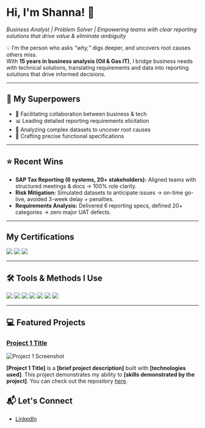 # Hi, I'm Shanna! 👋
*Business Analyst | Problem Solver | Empowering teams with clear reporting solutions that drive value & eliminate ambiguity*  

💡 I’m the person who asks *“why,”* digs deeper, and uncovers root causes others miss.  
With **15 years in business analysis (Oil & Gas IT)**, I bridge business needs with technical solutions, translating requirements and data into reporting solutions that drive informed decisions.  

---

## 🚀 My Superpowers  
- 🤝 Facilitating collaboration between business & tech  
- 📊 Leading detailed reporting requirements elicitation  
- 🔎 Analyzing complex datasets to uncover root causes  
- 📝 Crafting precise functional specifications  

---

## ⭐ Recent Wins  
- **SAP Tax Reporting (6 systems, 20+ stakeholders):** Aligned teams with structured meetings & docs → 100% role clarity.  
- **Risk Mitigation:** Simulated datasets to anticipate issues → on-time go-live, avoided 3-week delay + penalties.  
- **Requirements Analysis:** Delivered 6 reporting specs, defined 20+ categories → zero major UAT defects.

---  

## My Certifications
<div>
<img src="https://img.shields.io/badge/-CCBA-0056A1?&style=for-the-badge&logo=IIBA&logoColor=white">
<img src="https://img.shields.io/badge/-CBDA-0056A1?&style=for-the-badge&logo=IIBA&logoColor=white">
<img src="https://img.shields.io/badge/-CSPO-FF6F00?&style=for-the-badge&logo=ScrumAlliance&logoColor=white" /> 
</div>

---

## 🛠️ Tools & Methods I Use  
<div>
<img src="https://img.shields.io/badge/-Excel-217346?&style=for-the-badge&logo=microsoftexcel&logoColor=white" />
<img src="https://img.shields.io/badge/-SQL-CC2927?&style=for-the-badge&logo=microsoftsqlserver&logoColor=white" />
<img src="https://img.shields.io/badge/-draw.io-F08705?&style=for-the-badge&logo=diagrams.net&logoColor=white" />
<img src="https://img.shields.io/badge/-Jira-0052CC?&style=for-the-badge&logo=jira&logoColor=white" />
<img src="https://img.shields.io/badge/-Canva-00C4CC?&style=for-the-badge&logo=Canva&logoColor=white" />
<img src="https://img.shields.io/badge/-SAP-0FAAFF?&style=for-the-badge&logo=SAP&logoColor=white" />
<img src="https://img.shields.io/badge/-SharePoint-03787C?&style=for-the-badge&logo=MicrosoftSharePoint&logoColor=white" />
</div>

---

## 💻 Featured Projects 

### [Project 1 Title](project_1_link)

![Project 1 Screenshot](project_1_screenshot_url)

**[Project 1 Title]** is a **[brief project description]** built with **[technologies used]**. This project demonstrates my ability to **[skills demonstrated by the project]**. You can check out the repository [here](project_1_repository_link).



## 📬 Let's Connect

- [LinkedIn](https://www.linkedin.com/in/shanna-fillmore/)





<!--
**shanna-f/shanna-f** is a ✨ _special_ ✨ repository because its `README.md` (this file) appears on your GitHub profile.

Here are some ideas to get you started:

- 🔭 I’m currently working on ...
- 🌱 I’m currently learning ...
- 💬 Ask me about ...
- 📫 How to reach me: ...
- ⚡ Fun fact: ...
-->

